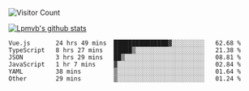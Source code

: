 ![Visitor Count](https://profile-counter.glitch.me/Lpmvb/count.svg)

[![Lpmvb's github stats](https://github-readme-stats.vercel.app/api?username=lpmvb&show_icons=true&title_color=fff&icon_color=79ff97&text_color=9f9f9f&bg_color=151515)](https://github.com/anuraghazra/github-readme-stats)

<!--
Here are some ideas to get you started:

- 🔭 I’m currently working on ...
- 🌱 I’m currently learning ...
- 👯 I’m looking to collaborate on ...
- 🤔 I’m looking for help with ...
- 💬 Ask me about ...
- 📫 How to reach me: ...
- 😄 Pronouns: ...
- ⚡ Fun fact: ...
-->

<!--START_SECTION:waka-->

```text
Vue.js       24 hrs 49 mins  ███████████████▓░░░░░░░░░   62.68 %
TypeScript   8 hrs 27 mins   █████▒░░░░░░░░░░░░░░░░░░░   21.38 %
JSON         3 hrs 29 mins   ██▒░░░░░░░░░░░░░░░░░░░░░░   08.81 %
JavaScript   1 hr 7 mins     ▓░░░░░░░░░░░░░░░░░░░░░░░░   02.84 %
YAML         38 mins         ▒░░░░░░░░░░░░░░░░░░░░░░░░   01.64 %
Other        29 mins         ▒░░░░░░░░░░░░░░░░░░░░░░░░   01.24 %
```

<!--END_SECTION:waka-->
